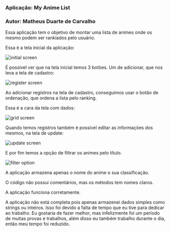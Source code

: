 ### Aplicação: My Anime List
### Autor: Matheus Duarte de Carvalho

Essa aplicação tem o objetivo de montar uma lista de animes onde os mesmo podem ser rankiados pelo usuário.

Essa é a tela inicial da aplicação: 

![initial screen](./images/initialPage.png)

É possível ver que na tela inicial temos 3 botões. Um de adicionar, que nos leva a tela de cadastro:

![register screen](./images/addPage.png)

Ao adicionar registros na tela de cadastro, conseguimos usar o botão de ordenação, que ordena a lista pelo ranking.

Essa é a cara da tela com dados:

![grid screen](./images/gridPage.png)

Quando temos registros também é possível editar as informações dos mesmos, na tela de update:

![update screen](./images/editPage.png)

E por fim temos a opção de filtrar os animes pelo título.

![filter option](./images/filterOption.png)

A aplicação armazena apenas o nome do anime o sua classificação.

O código não possui comentários, mas os métodos tem nomes claros.

A aplicação funciona corretamente.

A aplicação não está completa pois apenas armazenei dados simples como strings ou inteiros. Isso foi devido a falta de tempo que eu tive para dedicar ao trabalho. Eu gostaria de fazer melhor, mas infelizmente foi um período de muitas provas e trabalhos, além disso eu também trabalho durante o dia, então meu tempo foi reduzido.

